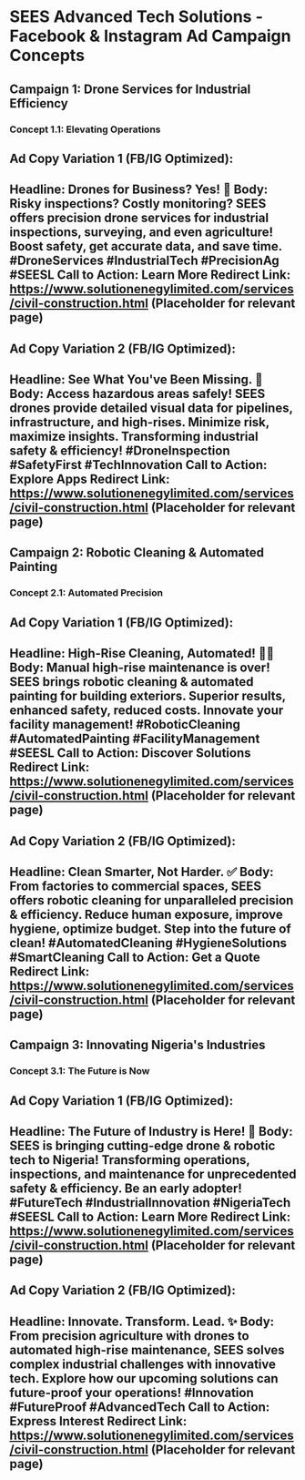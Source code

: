 # SEES Advanced Tech Solutions - Facebook & Instagram Ad Campaign Concepts

## Campaign 1: Drone Services for Industrial Efficiency

### Concept 1.1: Elevating Operations

**Ad Copy Variation 1 (FB/IG Optimized):**
---
**Headline:** Drones for Business? Yes! 🚁
**Body:** Risky inspections? Costly monitoring? SEES offers precision drone services for industrial inspections, surveying, and even agriculture! Boost safety, get accurate data, and save time. #DroneServices #IndustrialTech #PrecisionAg #SEESL
**Call to Action:** Learn More
**Redirect Link:** https://www.solutionenegylimited.com/services/civil-construction.html (Placeholder for relevant page)
---

**Ad Copy Variation 2 (FB/IG Optimized):**
---
**Headline:** See What You've Been Missing. 👀
**Body:** Access hazardous areas safely! SEES drones provide detailed visual data for pipelines, infrastructure, and high-rises. Minimize risk, maximize insights. Transforming industrial safety & efficiency! #DroneInspection #SafetyFirst #TechInnovation
**Call to Action:** Explore Apps
**Redirect Link:** https://www.solutionenegylimited.com/services/civil-construction.html (Placeholder for relevant page)
---

## Campaign 2: Robotic Cleaning & Automated Painting

### Concept 2.1: Automated Precision

**Ad Copy Variation 1 (FB/IG Optimized):**
---
**Headline:** High-Rise Cleaning, Automated! 🤖✨
**Body:** Manual high-rise maintenance is over! SEES brings robotic cleaning & automated painting for building exteriors. Superior results, enhanced safety, reduced costs. Innovate your facility management! #RoboticCleaning #AutomatedPainting #FacilityManagement #SEESL
**Call to Action:** Discover Solutions
**Redirect Link:** https://www.solutionenegylimited.com/services/civil-construction.html (Placeholder for relevant page)
---

**Ad Copy Variation 2 (FB/IG Optimized):**
---
**Headline:** Clean Smarter, Not Harder. ✅
**Body:** From factories to commercial spaces, SEES offers robotic cleaning for unparalleled precision & efficiency. Reduce human exposure, improve hygiene, optimize budget. Step into the future of clean! #AutomatedCleaning #HygieneSolutions #SmartCleaning
**Call to Action:** Get a Quote
**Redirect Link:** https://www.solutionenegylimited.com/services/civil-construction.html (Placeholder for relevant page)
---

## Campaign 3: Innovating Nigeria's Industries

### Concept 3.1: The Future is Now

**Ad Copy Variation 1 (FB/IG Optimized):**
---
**Headline:** The Future of Industry is Here! 🚀
**Body:** SEES is bringing cutting-edge drone & robotic tech to Nigeria! Transforming operations, inspections, and maintenance for unprecedented safety & efficiency. Be an early adopter! #FutureTech #IndustrialInnovation #NigeriaTech #SEESL
**Call to Action:** Learn More
**Redirect Link:** https://www.solutionenegylimited.com/services/civil-construction.html (Placeholder for relevant page)
---

**Ad Copy Variation 2 (FB/IG Optimized):**
---
**Headline:** Innovate. Transform. Lead. ✨
**Body:** From precision agriculture with drones to automated high-rise maintenance, SEES solves complex industrial challenges with innovative tech. Explore how our upcoming solutions can future-proof your operations! #Innovation #FutureProof #AdvancedTech
**Call to Action:** Express Interest
**Redirect Link:** https://www.solutionenegylimited.com/services/civil-construction.html (Placeholder for relevant page)
---
